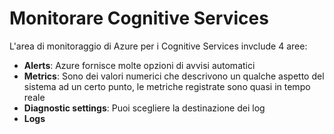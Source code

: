 # Monitorare Cognitive Services

L'area di monitoraggio di Azure per i Cognitive Services invclude 4 aree:

- **Alerts**: Azure fornisce molte opzioni di avvisi automatici
- **Metrics**: Sono dei valori numerici che descrivono un qualche aspetto del sistema ad un certo punto, le metriche registrate sono quasi in tempo reale
- **Diagnostic settings**: Puoi scegliere la destinazione dei log
- **Logs**
